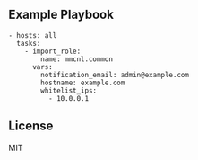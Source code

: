## Example Playbook

    - hosts: all
      tasks:
        - import_role:
            name: mmcnl.common
          vars:
            notification_email: admin@example.com
            hostname: example.com
            whitelist_ips:
              - 10.0.0.1

## License

MIT

